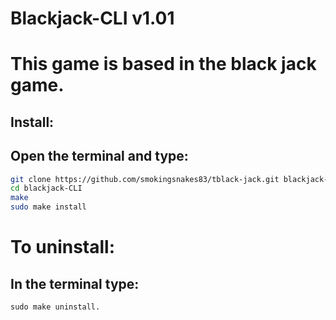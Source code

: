 # Blackjack-CLI v1.01 
	
# This game is based in the black jack game.

## Install:

## Open the terminal and type:
```bash
git clone https://github.com/smokingsnakes83/tblack-jack.git blackjack-CLI
cd blackjack-CLI
make
sudo make install
```

# To uninstall:

## In the terminal type:
```
sudo make uninstall.
```

